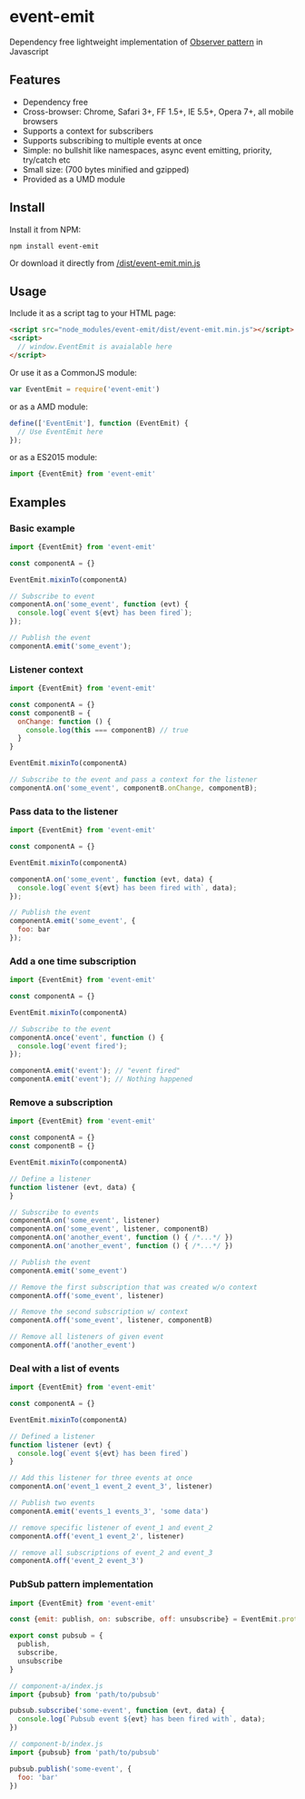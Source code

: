 # event-emit

Dependency free lightweight implementation of 
[Observer pattern](https://en.wikipedia.org/wiki/Observer_pattern) in Javascript

## Features

* Dependency free
* Cross-browser: Chrome, Safari 3+, FF 1.5+, IE 5.5+, Opera 7+, all mobile browsers
* Supports a context for subscribers
* Supports subscribing to multiple events at once
* Simple: no bullshit like namespaces, async event emitting, priority, try/catch etc
* Small size: (700 bytes minified and gzipped)
* Provided as a UMD module 

## Install

Install it from NPM:

```
npm install event-emit
```

Or download it directly 
from [/dist/event-emit.min.js](https://github.com/dmitryshimkin/emitter/blob/master/dist/event-emit.min.js)

## Usage

Include it as a script tag to your HTML page:

```html
<script src="node_modules/event-emit/dist/event-emit.min.js"></script>
<script>
  // window.EventEmit is avaialable here
</script> 
```

Or use it as a CommonJS module:

```javascript
var EventEmit = require('event-emit')
```

or as a AMD module:

```javascript
define(['EventEmit'], function (EventEmit) {
  // Use EventEmit here
});
```

or as a ES2015 module:

```javascript
import {EventEmit} from 'event-emit'
```


## Examples

### Basic example

```javascript
import {EventEmit} from 'event-emit'

const componentA = {}

EventEmit.mixinTo(componentA)

// Subscribe to event
componentA.on('some_event', function (evt) {
  console.log(`event ${evt} has been fired`);
});

// Publish the event
componentA.emit('some_event');
```

### Listener context

```javascript
import {EventEmit} from 'event-emit'

const componentA = {}
const componentB = {
  onChange: function () {
    console.log(this === componentB) // true
  }
}

EventEmit.mixinTo(componentA)

// Subscribe to the event and pass a context for the listener
componentA.on('some_event', componentB.onChange, componentB);
```

### Pass data to the listener

```javascript
import {EventEmit} from 'event-emit'

const componentA = {}

EventEmit.mixinTo(componentA)

componentA.on('some_event', function (evt, data) {
  console.log(`event ${evt} has been fired with`, data);
});

// Publish the event
componentA.emit('some_event', {
  foo: bar
});
```

### Add a one time subscription

```javascript
import {EventEmit} from 'event-emit'

const componentA = {}

EventEmit.mixinTo(componentA)

// Subscribe to the event
componentA.once('event', function () {
  console.log('event fired');
});

componentA.emit('event'); // "event fired"
componentA.emit('event'); // Nothing happened
```

### Remove a subscription

```javascript
import {EventEmit} from 'event-emit'

const componentA = {}
const componentB = {}

EventEmit.mixinTo(componentA)

// Define a listener
function listener (evt, data) {
}

// Subscribe to events
componentA.on('some_event', listener)
componentA.on('some_event', listener, componentB)
componentA.on('another_event', function () { /*...*/ })
componentA.on('another_event', function () { /*...*/ })

// Publish the event
componentA.emit('some_event')

// Remove the first subscription that was created w/o context
componentA.off('some_event', listener)

// Remove the second subscription w/ context
componentA.off('some_event', listener, componentB)

// Remove all listeners of given event
componentA.off('another_event')
```

### Deal with a list of events

```javascript
import {EventEmit} from 'event-emit'

const componentA = {}

EventEmit.mixinTo(componentA)

// Defined a listener
function listener (evt) {
  console.log(`event ${evt} has been fired`)
}

// Add this listener for three events at once
componentA.on('event_1 event_2 event_3', listener)

// Publish two events
componentA.emit('events_1 events_3', 'some data')

// remove specific listener of event_1 and event_2
componentA.off('event_1 event_2', listener)

// remove all subscriptions of event_2 and event_3
componentA.off('event_2 event_3')
```

### PubSub pattern implementation

```javascript
import {EventEmit} from 'event-emit'

const {emit: publish, on: subscribe, off: unsubscribe} = EventEmit.prototype; 

export const pubsub = {
  publish,
  subscribe,
  unsubscribe
}
```

```javascript
// component-a/index.js
import {pubsub} from 'path/to/pubsub'

pubsub.subscribe('some-event', function (evt, data) {
  console.log(`Pubsub event ${evt} has been fired with`, data);
})
```

```javascript
// component-b/index.js
import {pubsub} from 'path/to/pubsub'

pubsub.publish('some-event', {
  foo: 'bar'
})
```
